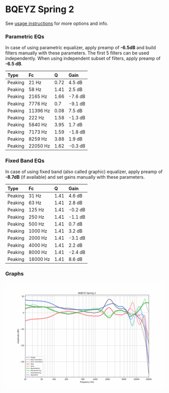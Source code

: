 # BQEYZ Spring 2
See [usage instructions](https://github.com/jaakkopasanen/AutoEq#usage) for more options and info.

### Parametric EQs
In case of using parametric equalizer, apply preamp of **-6.5dB** and build filters manually
with these parameters. The first 5 filters can be used independently.
When using independent subset of filters, apply preamp of **-6.5 dB**.

| Type    | Fc       |    Q | Gain    |
|:--------|:---------|:-----|:--------|
| Peaking | 21 Hz    | 0.72 | 4.5 dB  |
| Peaking | 58 Hz    | 1.41 | 2.5 dB  |
| Peaking | 2165 Hz  | 1.66 | -7.6 dB |
| Peaking | 7776 Hz  | 0.7  | -9.1 dB |
| Peaking | 11396 Hz | 0.08 | 7.5 dB  |
| Peaking | 222 Hz   | 1.58 | -1.3 dB |
| Peaking | 5840 Hz  | 3.95 | 1.7 dB  |
| Peaking | 7173 Hz  | 1.59 | -1.8 dB |
| Peaking | 8259 Hz  | 3.88 | 1.9 dB  |
| Peaking | 22050 Hz | 1.62 | -0.3 dB |

### Fixed Band EQs
In case of using fixed band (also called graphic) equalizer, apply preamp of **-8.7dB**
(if available) and set gains manually with these parameters.

| Type    | Fc       |    Q | Gain    |
|:--------|:---------|:-----|:--------|
| Peaking | 31 Hz    | 1.41 | 4.6 dB  |
| Peaking | 63 Hz    | 1.41 | 2.8 dB  |
| Peaking | 125 Hz   | 1.41 | -0.2 dB |
| Peaking | 250 Hz   | 1.41 | -1.1 dB |
| Peaking | 500 Hz   | 1.41 | 0.7 dB  |
| Peaking | 1000 Hz  | 1.41 | 3.2 dB  |
| Peaking | 2000 Hz  | 1.41 | -3.1 dB |
| Peaking | 4000 Hz  | 1.41 | 2.2 dB  |
| Peaking | 8000 Hz  | 1.41 | -2.4 dB |
| Peaking | 16000 Hz | 1.41 | 8.6 dB  |

### Graphs
![](./BQEYZ%20Spring%202.png)